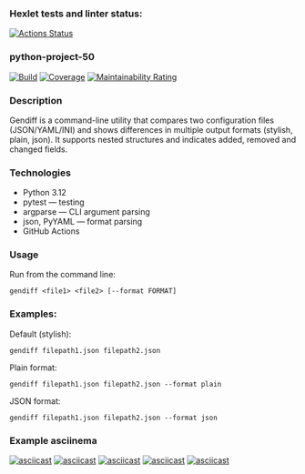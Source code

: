 ### Hexlet tests and linter status:
[![Actions Status](https://github.com/ddanillu/python-project-50/actions/workflows/hexlet-check.yml/badge.svg)](https://github.com/ddanillu/python-project-50/actions)

### python-project-50
[![Build](https://github.com/ddanillu/python-project-50/actions/workflows/pyci.yml/badge.svg)](https://github.com/ddanillu/python-project-50/actions/workflows/pyci.yml)
[![Coverage](https://sonarcloud.io/api/project_badges/measure?project=ddanillu_python-project-50&metric=coverage)](https://sonarcloud.io/summary/new_code?id=ddanillu_python-project-50)
[![Maintainability Rating](https://sonarcloud.io/api/project_badges/measure?project=ddanillu_python-project-50&metric=sqale_rating)](https://sonarcloud.io/summary/new_code?id=ddanillu_python-project-50)

### Description
Gendiff is a command-line utility that compares two configuration files (JSON/YAML/INI) and shows differences in multiple output formats (stylish, plain, json). It supports nested structures and indicates added, removed and changed fields.

### Technologies
- Python 3.12
- pytest — testing
- argparse — CLI argument parsing
- json, PyYAML — format parsing
- GitHub Actions

### Usage
Run from the command line:
```
gendiff <file1> <file2> [--format FORMAT]
```

### Examples:

Default (stylish):
```
gendiff filepath1.json filepath2.json
```
Plain format:
```
gendiff filepath1.json filepath2.json --format plain
```
JSON format:
```
gendiff filepath1.json filepath2.json --format json
```

### Example asciinema
[![asciicast](https://asciinema.org/a/f1gk6fiae5JGVojGAPvTHXtQs.svg)](https://asciinema.org/a/f1gk6fiae5JGVojGAPvTHXtQs)
[![asciicast](https://asciinema.org/a/QAdMfQFoJl5DrL1Ha0RSiiwLj.svg)](https://asciinema.org/a/QAdMfQFoJl5DrL1Ha0RSiiwLj)
[![asciicast](https://asciinema.org/a/XgCGkUTGcPoMOM2DR4lj7RW57.svg)](https://asciinema.org/a/XgCGkUTGcPoMOM2DR4lj7RW57)
[![asciicast](https://asciinema.org/a/xKrqP5pZTw6OxgT1B1yCEnosE.svg)](https://asciinema.org/a/xKrqP5pZTw6OxgT1B1yCEnosE)
[![asciicast](https://asciinema.org/a/C7QEMUUYDD6JdAM2njRHvX7ct.svg)](https://asciinema.org/a/C7QEMUUYDD6JdAM2njRHvX7ct)